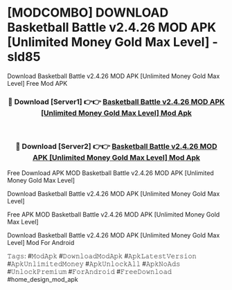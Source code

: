 # [MODCOMBO] DOWNLOAD Basketball Battle v2.4.26 MOD APK [Unlimited Money Gold Max Level] - sld85
Download Basketball Battle v2.4.26 MOD APK [Unlimited Money Gold Max Level] Free Mod APK

<div align="center">
<h3>🔴 Download [Server1] 👉👉 <a href="https://apk-comot.site?title=Basketball_Battle_v2.4.26_MOD_APK_[Unlimited_Money_Gold_Max_Level]">Basketball Battle v2.4.26 MOD APK [Unlimited Money Gold Max Level] Mod Apk</a></h3><br>

<h3>🔴 Download [Server2] 👉👉 <a href="https://apk-comot.site?title=Basketball_Battle_v2.4.26_MOD_APK_[Unlimited_Money_Gold_Max_Level]">Basketball Battle v2.4.26 MOD APK [Unlimited Money Gold Max Level] Mod Apk</a></h3>
</div>


Free Download APK MOD Basketball Battle v2.4.26 MOD APK [Unlimited Money Gold Max Level]

Download Basketball Battle v2.4.26 MOD APK [Unlimited Money Gold Max Level] 

Free APK MOD Basketball Battle v2.4.26 MOD APK [Unlimited Money Gold Max Level] 

Download Basketball Battle v2.4.26 MOD APK [Unlimited Money Gold Max Level] Mod For Android

𝚃𝚊𝚐𝚜: #𝙼𝚘𝚍𝙰𝚙𝚔 #𝙳𝚘𝚠𝚗𝚕𝚘𝚊𝚍𝙼𝚘𝚍𝙰𝚙𝚔 #𝙰𝚙𝚔𝙻𝚊𝚝𝚎𝚜𝚝𝚅𝚎𝚛𝚜𝚒𝚘𝚗 #𝙰𝚙𝚔𝚄𝚗𝚕𝚒𝚖𝚒𝚝𝚎𝚍𝙼𝚘𝚗𝚎𝚢 #𝙰𝚙𝚔𝚄𝚗𝚕𝚘𝚌𝚔𝙰𝚕𝚕 #𝙰𝚙𝚔𝙽𝚘𝙰𝚍𝚜 #𝚄𝚗𝚕𝚘𝚌𝚔𝙿𝚛𝚎𝚖𝚒𝚞𝚖 #𝙵𝚘𝚛𝙰𝚗𝚍𝚛𝚘𝚒𝚍 #𝙵𝚛𝚎𝚎𝙳𝚘𝚠𝚗𝚕𝚘𝚊𝚍 #home_design_mod_apk